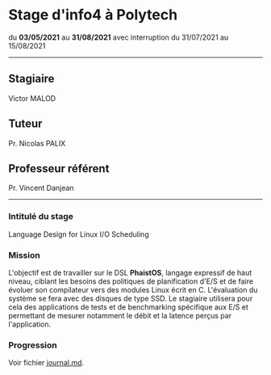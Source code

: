 # Stage d'info4 à Polytech

du **03/05/2021** au **31/08/2021** avec interruption du 31/07/2021 au 15/08/2021

---

## Stagiaire

Victor MALOD

## Tuteur

Pr. Nicolas PALIX

## Professeur référent

Pr. Vincent Danjean

---

### Intitulé du stage

Language Design for Linux I/O Scheduling

### Mission

L'objectif est de travailler sur le DSL **PhaistOS**, langage expressif de haut niveau, ciblant les besoins des politiques de planification d'E/S et de faire évoluer son compilateur vers des modules Linux écrit en C. L'évaluation du système se fera avec des disques de type SSD. Le stagiaire utilisera pour cela des applications de tests et de benchmarking spécifique aux E/S et permettant de mesurer notamment le débit et la latence perçus par l'application.

### Progression

Voir fichier [journal.md](journal.md).